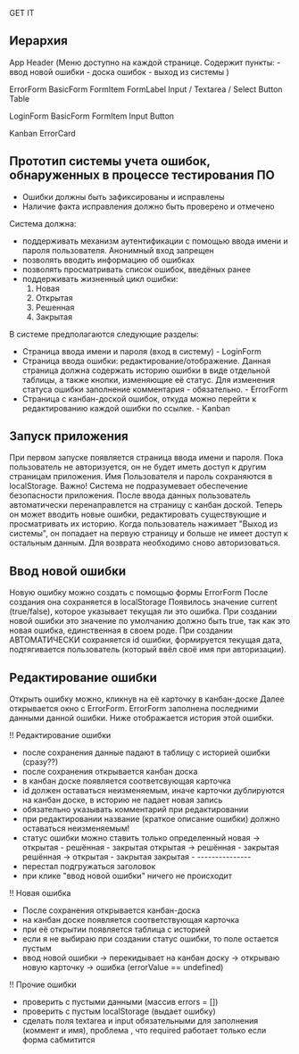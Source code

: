 GET IT

Иерархия
--------
App
  Header
  (Меню доступно на каждой странице. 
  Содержит пункты:  - ввод новой ошибки
                    - доска ошибок
                    - выход из системы )
  
  ErrorForm
    BasicForm
      FormItem
        FormLabel
        Input / Textarea / Select
      Button
  Table

  LoginForm
    BasicForm
      FormItem
        Input
      Button

  Kanban
    ErrorCard

Прототип системы учета ошибок, обнаруженных в процессе тестирования ПО
--------------------------------

- Ошибки должны быть зафиксированы и исправлены
- Наличие факта исправления должно быть проверено и отмечено

Система должна:
- поддерживать механизм аутентификации с помощью ввода имени и пароля пользователя.
Анонимный вход запрещен
- позволять вводить информацию об ошибках
- позволять просматривать список ошибок, введёных ранее
- поддерживать жизненный цикл ошибки:
    1) Новая
    2) Открытая
    3) Решенная
    4) Закрытая

В системе предполагаются следующие разделы:
- Страница ввода имени и пароля (вход в систему) - LoginForm
- Страница ввода ошибки: редактирование/отображение. Данная страница должна содержать историю ошибки
в виде отдельной таблицы, а также кнопки, изменяющие её статус. Для изменения статуса ошибки заполнение 
комментария - обязательно. - ErrorForm
- Страница с канбан-доской ошибок, откуда можно перейти к редактированию каждой ошибки по ссылке. - Kanban

Запуск приложения 
----------------------------
При первом запуске появляется страница ввода имени и пароля. 
  Пока пользователь не авторизуется, он не будет иметь доступ к другим страницам приложения.
  Имя Пользователя и пароль сохраняются в localStorage.
  Важно! Система  не подразумевает обеспечение безопасности приложения.
  После ввода данных пользователь автоматически перенаправлется на страницу с канбан доской. 
  Теперь он может вводить новые ошибки, редактировать существующие и просматривать их историю.
  Когда пользователь нажимает "Выход из системы", он попадает на первую страницу и больше не имеет доступ к остальным данным. 
  Для возврата необходимо сново авторизоваться.

Ввод новой ошибки
-----------------------------
Новую ошибку можно создать с помощью формы ErrorForm
После создания она сохраняется в localStorage
Появилось значение current (true/false), которое указывает текущая ли это ошибка.
При создании новой ошибки это значение по умолчанию должно быть true, так как это новая ошибка, единственная в своем роде.
При создании АВТОМАТИЧЕСКИ сохраняется id ошибки, формируется текущая дата, подтягивается пользователь (который ввёл своё имя при авторизации).

Редактирование ошибки
-----------------------------
Открыть ошибку можно, кликнув на её карточку в канбан-доске
Далее открывается окно с ErrorForm. ErrorForm заполнена последними данными данной ошибки.
Ниже отображается история этой ошибки.

!! Редактирование ошибки
+ после сохранения данные падают в таблицу с историей ошибки (сразу??)
+ после сохранения открывается канбан доска
+ в канбан доске появляется соответсвующая карточка
+ id должен оставаться неизменяемым, иначе карточки дублируются на канбан доске, в историю не падает новая запись
+ обязательно указывать комментарий при редактировании 
+ при редактировании название (краткое описание ошибки) должно оставаться неизменяемым!
+ статус ошибки можно ставить только определенный
  новая -> открытая - решённая - закрытая
  открытая -> решённая - закрытая
  решённая -> открытая - закрытая
  закрытая - ---------------
+ перестал подгружаться заголовок
+ при клике "ввод новой ошибки" ничего не происходит

!! Новая ошибка
+ После сохранения открывается канбан-доска
+ на канбан доске появляется соответствующая карточка
+ при её открытии появляется таблица с историей
+ если я не выбираю при создании статус ошибки, то поле остается пустым
+ ввод новой ошибки -> перекидывает на канбан доску -> открываю новую карточку -> ошибка (errorValue == undefined)

!! Прочие ошибки
+ проверить с пустыми данными (массив errors = [])
+ проверить с пустым localStorage (выдает ошибку) 
+ сделать поля textarea и input обязательными для заполнения (коммент и имя), проблема , что required работает только если форма сабмитится


